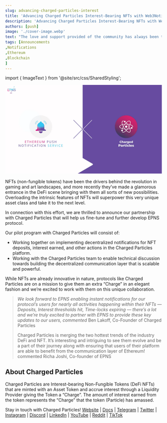 ```yaml
---
slug: advancing-charged-particles-interest
title: 'Advancing Charged Particles Interest-Bearing NFTs with Web3Notifs'
description: 'Advancing Charged Particles Interest-Bearing NFTs with Web3Notifs'
authors: [push]
image: './cover-image.webp'
text: "The love and support provided of the community has always been the strength of the Ethereum Ecosystem. This support was transformed with the advent of innovative grants protocols that converted this mechanism into funding for awesome and exceptional projects!"
tags: [Announcements
,Notifications
,Ethereum
,Blockchain
]
---
```


import { ImageText } from '@site/src/css/SharedStyling';

![Cover Image of Advancing Charged Particles Interest-Bearing NFTs with Web3Notifs](./cover-image.webp)

<!--truncate-->

NFTs (non-fungible tokens) have been the drivers behind the revolution in gaming and art landscapes, and more recently they’ve made a glamorous entrance in the DeFi scene bringing with them all sorts of new possibilities. Overloading the intrinsic features of NFTs will superpower this very unique asset class and take it to the next level.

In connection with this effort, we are thrilled to announce our partnership with Charged Particles that will help us fine-tune and further develop EPNS protocol.

Our pilot program with Charged Particles will consist of:

- Working together on implementing decentralized notifications for NFT deposits, interest earned, and other actions in the Charged Particles platform.
- Working with the Charged Particles team to enable technical discussion towards building the decentralized communication layer that is scalable and powerful.

While NFTs are already innovative in nature, protocols like Charged Particles are on a mission to give them an extra “Charge” in an elegant fashion and we’re excited to work with them on this unique collaboration.

> _We look forward to EPNS enabling instant notifications for our protocol’s users for nearly all activities happening within their NFTs — Deposits, Interest thresholds hit, Time-locks expiring — there’s a lot and we’re truly excited to partner with EPNS to provide these key updates to our users, commented_ Ben Lakoff, Co-Founder of Charged Particles
>
> Charged Particles is merging the two hottest trends of the industry DeFi and NFT. It’s interesting and intriguing to see them evolve and be a part of their journey along with ensuring that users of their platform are able to benefit from the communication layer of Ethereum! commented Richa Joshi, Co-founder of EPNS

## **About Charged Particles**

Charged Particles are Interest-bearing Non-Fungible Tokens (DeFi NFTs) that are minted with an Asset Token and accrue interest through a Liquidity Provider giving the Token a “Charge”. The amount of interest earned from the token represents the “Charge” that the token (Particle) has amassed.

Stay in touch with Charged Particles! [Website](http://charged.fi/) | [Docs](https://docs.charged.fi/) | [Telegram](https://t.me/chargedparticles) | [Twitter](https://twitter.com/DefiNft) | [](https://github.com/BlindBoxesNFT) [Instagram](https://instagram.com/definft) | [Discord](https://discord.gg/HdRx4SBMDv) | [LinkedIn](https://www.linkedin.com/company/charged-particles) | [YouTube](https://www.youtube.com/channel/UCdFyFUS4FE_j977OZ4VKjaQ) | [Reddit](https://www.reddit.com/r/chargedparticles) | [TikTok](https://www.tiktok.com/@chargedparticles)
